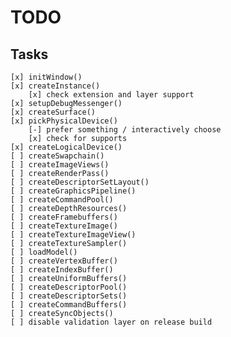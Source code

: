 # TODO
## Tasks
    [x] initWindow()
    [x] createInstance()
        [x] check extension and layer support
    [x] setupDebugMessenger()
    [x] createSurface()
    [x] pickPhysicalDevice()
        [-] prefer something / interactively choose
        [x] check for supports
    [x] createLogicalDevice()
    [ ] createSwapchain()
    [ ] createImageViews()
    [ ] createRenderPass()
    [ ] createDescriptorSetLayout()
    [ ] createGraphicsPipeline()
    [ ] createCommandPool()
    [ ] createDepthResources()
    [ ] createFramebuffers()
    [ ] createTextureImage()
    [ ] createTextureImageView()
    [ ] createTextureSampler()
    [ ] loadModel()
    [ ] createVertexBuffer()
    [ ] createIndexBuffer()
    [ ] createUniformBuffers()
    [ ] createDescriptorPool()
    [ ] createDescriptorSets()
    [ ] createCommandBuffers()
    [ ] createSyncObjects()
    [ ] disable validation layer on release build
